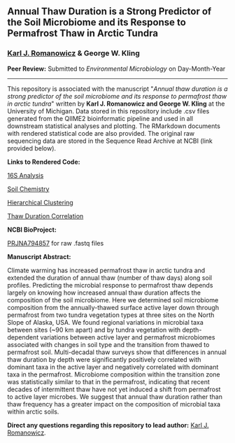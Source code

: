 ## Annual Thaw Duration is a Strong Predictor of the Soil Microbiome and its Response to Permafrost Thaw in Arctic Tundra

### [Karl J. Romanowicz](https://lsa.umich.edu/eeb/people/graduate-students/kjromano.html) & George W. Kling

**Peer Review:** Submitted to *Environmental Microbiology* on Day-Month-Year
_____________________________________

This repository is associated with the manuscript "*Annual thaw duration is a strong predictor of the soil microbiome and its response to permafrost thaw in arctic tundra*" written by **Karl J. Romanowicz and George W. Kling** at the University of Michigan. Data stored in this repository include .csv files generated from the QIIME2 bioinformatic pipeline and used in all downstream statistical analyses and plotting. The RMarkdown documents with rendered statistical code are also provided. The original raw sequencing data are stored in the Sequence Read Archive at NCBI (link provided below).

**Links to Rendered Code:** 

[16S Analysis](https://rpubs.com/kjromano/EnvMicro22_16S_Analysis)

[Soil Chemistry](https://rpubs.com/kjromano/EnvMicro22_SOIL_Analysis)

[Hierarchical Clustering](https://rpubs.com/kjromano/EnvMicro22_CLUSTER_Analysis)

[Thaw Duration Correlation](https://rpubs.com/kjromano/EnvMicro22_CORR_Analysis)

**NCBI BioProject:**

[PRJNA794857](https://www.ncbi.nlm.nih.gov/bioproject/?term=PRJNA794857) for raw .fastq files

**Manuscript Abstract:**

Climate warming has increased permafrost thaw in arctic tundra and extended the duration of annual thaw (number of thaw days) along soil profiles. Predicting the microbial response to permafrost thaw depends largely on knowing how increased annual thaw duration affects the composition of the soil microbiome. Here we determined soil microbiome composition from the annually-thawed surface active layer down through permafrost from two tundra vegetation types at three sites on the North Slope of Alaska, USA. We found regional variations in microbial taxa between sites (~90 km apart) and by tundra vegetation with depth-dependent variations between active layer and permafrost microbiomes associated with changes in soil type and the transition from thawed to permafrost soil. Multi-decadal thaw surveys show that differences in annual thaw duration by depth were significantly positively correlated with dominant taxa in the active layer and negatively correlated with dominant taxa in the permafrost. Microbiome composition within the transition zone was statistically similar to that in the permafrost, indicating that recent decades of intermittent thaw have not yet induced a shift from permafrost to active layer microbes. We suggest that annual thaw duration rather than thaw frequency has a greater impact on the composition of microbial taxa within arctic soils.

**Direct any questions regarding this repository to lead author:** [Karl J. Romanowicz](mailto:kjromano@umich.edu).
